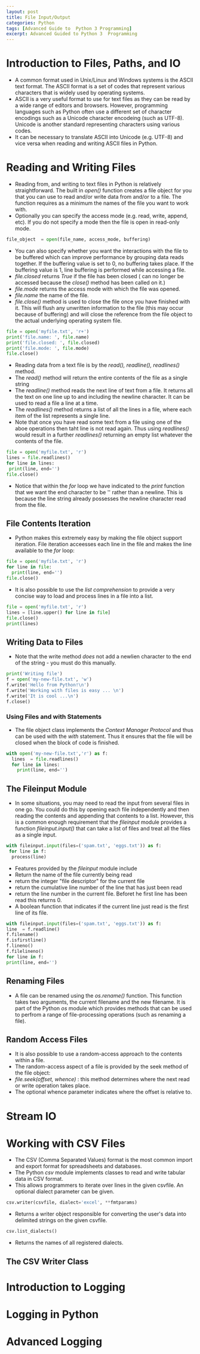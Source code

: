 ```yaml
---
layout: post
title: File Input/Output
categories: Python  
tags: [Advanced Guide to  Python 3 Programming]
excerpt: Advanced Guided to Python 3  Programming
---
```


# Introduction to Files, Paths, and IO
* A common format used in Unix/Linux and Windows systems is the ASCII text format. The ASCII format is a set  of codes that represent various characters that is widely used by  operating  systems. 
* ASCII is a very  useful format to use for text files as they can be  read by  a wide  range of  editors and browsers. However, programming languages such as  Python often  use a different set of character encodings such  as a  Unicode character encodeing (such as  UTF-8). Unicode is another standard representing  characters using various codes. 
* It can be necessary to translate ASCII into Unicode (e.g. UTF-8) and vice versa when reading and writing ASCII files in Python. 
# Reading and Writing  Files 
* Reading from, and writing to text files in Python is relatively straightforward.  The built in *open()* function creates a file object for  you that you can use to read and/or write data  from and/or to a  file. The function requires as a minimum the names of the file you want to work with. 
*  Optionally you can specify  the  access mode  (e.g. read, write, append, etc). If you do not specify  a mode then the file is open in read-only mode. 
```python
file_object  = open(file_name, access_mode, buffering)
```
* You can also specify whether  you want the interactions with the file to be buffered which can improve performance  by grouping data reads together. If the buffering value is set to 0, no buffering takes place. If the buffering value is 1, line buffering is performed while accessing a file. 
* *file.closed* returns *True* if the file has been  closed ( can no longer be accessed because  the  *close()* method has been called on it.)
* *file.mode* returns the  access mode with  which the file was opened. 
* *file.name* the name of the file. 
* *file.close()* method is used to close the file once you have finished with it.  This will flush any unwritten information to the file (this may occur  because of buffering) and will close the  reference from the file object to  the actual underlying operating system file. 
```python
file = open('myfile.txt', 'r+')
print('file.name: ', file.name)
print('file.closed: ', file.closed)
print('file.mode: ', file.mode)
file.close()
```

* Reading data from a text file is by the *read(), readline(), readlines()* method.
 * The *read()* method will return the  entire contents of the file as a single string
 * The *readline()* method  reads the next line of text from a file. It returns all the text on one line up to  and including the newline character. It can be used to read a file a line at a time.  
 *  The *readlines()* method  returns a list of all  the lines in a file, where each item  of the list represents a single line. 
 * Note that once you have  read some text from a  file  using one of the aboe operations then taht line is not read again. Thus using *readlines()*  would result in a  further *readlines()* returning an empty list whatever the  contents of the file.  
 
 ```python
 file = open('myfile.txt', 'r')
 lines = file.readlines()
 for line in lines:
  print(line, end='')
 file.close()
 ```
 * Notice that within the *for* loop we have indicated to the  *print* function that we want the end character to be '' rather  than a newline. This is because the line  string  already possesses the newline character read from the file.
 
##  File Contents  Iteration
* Python makes this extremely easy by making the file object support iteration. File iteration acceesses each line in the file and makes the line available to the *for* loop:
```python
file = open('myfile.txt', 'r')
for line in file:
  print(line, end='')
file.close()
```
*  It is also possible to use the *list comprehension* to provide a very concise way to load and process lines in a file into a list. 
```python
file = open('myfile.txt', 'r')
lines = [line.upper() for line in file]
file.close()
print(lines)
```
## Writing Data to Files
* Note that the write  method *does* not add a newlien character to the end of the  string - you must do this manually. 
```python
print('Writing file')
f = open('my-new-file.txt', 'w')
f.write('Hello from Python!\n')
f.write('Working with files is easy ... \n')
f.write('It is cool ...\n')
f.close()
```

###  Using Files and with Statements
* The file object class implements the *Context Manager Protocol* and thus can be used with the  *with* statement. Thus it ensures that the file will be closed when the block of code is finished.

```python
with open('my-new-file.txt','r') as f:
  lines  = file.readlines()
  for line in lines:
    print(line, end='')
 ```
 
## The Fileinput Module
* In some situations, you may need to read the input from several files in one go. You could do this by opening each file independently and then reading the contents and appending  that contents  to a list. However,  this is  a common enough requirement that the *fileinput*  module provides a function *fileinput.input()*  that can take  a list of files and treat  all  the  files as  a single input.
```python
with fileinput.input(files=('spam.txt', 'eggs.txt')) as f:
 for line in f:
  process(line)
 ```
 * Features provided by the *fileinput* module include  
  * Return the name of the file currently being  read 
  * return the  integer "file descriptor" for the current file
  * return the  cumulative  line  number  of the  line  that has just been read
  * return the line number  in the  current file. Beforet he  first line has been  read  this returns 0.
  * A boolean  function  that indicates if the current line  just read is the  first line of its file. 
  
  ```python
with fileinput.input(files=('spam.txt', 'eggs.txt')) as f:
 line  = f.readline()
 f.filename()
 f.isfirstline()
 f.lineno()
 f.filelineno()
 for line in f:
  print(line, end='')
 ```
 
 ##  Renaming Files 
 * A file can be renamed using the *os.rename()* function. This function takes two arguments, the current filename and the new filename. It  is part of the  Python *os*  module which provides methods that can be  used to perfrom a  range of file-processing operations (such as renaming  a file). 
 
 ##  Random Access Files
 * It is also possible to use a random-access approach to the contents within a file. 
 * The random-access aspect of a file is provided by the seek method of the file object:
 * *file.seek(offset, whence)* : this method determines where the next  read or write  operation takes place. 
  * The optional whence  parameter  indicates where the  offset is relative to. 
 
# Stream IO
#  Working with  CSV Files
* The  CSV (Comma Separated Values) format is the  most common import and export format  for spreadsheets  and databases. 
* The Python *csv* module implements classes to read and write tabular data in CSV format. 
* This allows programmers to  iterate  over lines in the given csvfile. An optional dialect parameter  can be  given. 
```python
csv.writer(csvfile, dialect='excel', **fmtparams)
 ```
 * Returns a writer object responsible for converting  the user's data into delimited strings on the given csvfile. 
 ```python
csv.list_dialects()
 ```
 * Returns the names of all registered dialects. 
 
 ## The CSV Writer  Class
 
# Introduction to Logging  
# Logging in  Python
# Advanced Logging 
